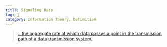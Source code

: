 ```yaml
---
title: Signaling Rate
tag: 🌳  
category: Information Theory, Definition
---
```


> [...the aggregate rate at which data passes a point in the transmission path of a data transmission system.](https://en.wikipedia.org/wiki/Data_signaling_rate)